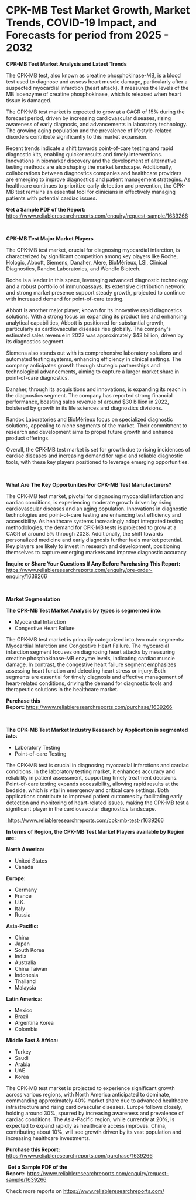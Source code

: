 <p><h1>CPK-MB Test Market Growth, Market Trends, COVID-19 Impact, and Forecasts for period from 2025 - 2032</h1></p><p><strong>CPK-MB Test Market Analysis and Latest Trends</strong></p>
<p><p>The CPK-MB test, also known as creatine phosphokinase-MB, is a blood test used to diagnose and assess heart muscle damage, particularly after a suspected myocardial infarction (heart attack). It measures the levels of the MB isoenzyme of creatine phosphokinase, which is released when heart tissue is damaged. </p><p>The CPK-MB test market is expected to grow at a CAGR of 15% during the forecast period, driven by increasing cardiovascular diseases, rising awareness of early diagnosis, and advancements in laboratory technology. The growing aging population and the prevalence of lifestyle-related disorders contribute significantly to this market expansion. </p><p>Recent trends indicate a shift towards point-of-care testing and rapid diagnostic kits, enabling quicker results and timely interventions. Innovations in biomarker discovery and the development of alternative testing methods are also shaping the market landscape. Additionally, collaborations between diagnostics companies and healthcare providers are emerging to improve diagnostics and patient management strategies. As healthcare continues to prioritize early detection and prevention, the CPK-MB test remains an essential tool for clinicians in effectively managing patients with potential cardiac issues.</p></p>
<p><strong>Get a Sample PDF of the Report:&nbsp;</strong> <a href="https://www.reliableresearchreports.com/enquiry/request-sample/1639266?utm_campaign=2464&utm_medium=2&utm_source=Github&utm_content=ia&utm_term=03032025&utm_id=cpk-mb-test">https://www.reliableresearchreports.com/enquiry/request-sample/1639266</a></p>
<p>&nbsp;</p>
<p><strong>CPK-MB Test Major Market Players</strong></p>
<p><p>The CPK-MB test market, crucial for diagnosing myocardial infarction, is characterized by significant competition among key players like Roche, Hologic, Abbott, Siemens, Danaher, Alere, BioMérieux, LSI, Clinical Diagnostics, Randox Laboratories, and Wondfo Biotech. </p><p>Roche is a leader in this space, leveraging advanced diagnostic technology and a robust portfolio of immunoassays. Its extensive distribution network and strong market presence support steady growth, projected to continue with increased demand for point-of-care testing.</p><p>Abbott is another major player, known for its innovative rapid diagnostics solutions. With a strong focus on expanding its product line and enhancing analytical capabilities, Abbott is positioned for substantial growth, particularly as cardiovascular diseases rise globally. The company's estimated sales revenue in 2022 was approximately $43 billion, driven by its diagnostics segment.</p><p>Siemens also stands out with its comprehensive laboratory solutions and automated testing systems, enhancing efficiency in clinical settings. The company anticipates growth through strategic partnerships and technological advancements, aiming to capture a larger market share in point-of-care diagnostics.</p><p>Danaher, through its acquisitions and innovations, is expanding its reach in the diagnostics segment. The company has reported strong financial performance, boasting sales revenue of around $30 billion in 2022, bolstered by growth in its life sciences and diagnostics divisions.</p><p>Randox Laboratories and BioMérieux focus on specialized diagnostic solutions, appealing to niche segments of the market. Their commitment to research and development aims to propel future growth and enhance product offerings.</p><p>Overall, the CPK-MB test market is set for growth due to rising incidences of cardiac diseases and increasing demand for rapid and reliable diagnostic tools, with these key players positioned to leverage emerging opportunities.</p></p>
<p>&nbsp;</p>
<p><strong>What Are The Key Opportunities For CPK-MB Test Manufacturers?</strong></p>
<p><p>The CPK-MB test market, pivotal for diagnosing myocardial infarction and cardiac conditions, is experiencing moderate growth driven by rising cardiovascular diseases and an aging population. Innovations in diagnostic technologies and point-of-care testing are enhancing test efficiency and accessibility. As healthcare systems increasingly adopt integrated testing methodologies, the demand for CPK-MB tests is projected to grow at a CAGR of around 5% through 2028. Additionally, the shift towards personalized medicine and early diagnosis further fuels market potential. Key players are likely to invest in research and development, positioning themselves to capture emerging markets and improve diagnostic accuracy.</p></p>
<p><strong>Inquire or Share Your Questions If Any Before Purchasing This Report:</strong> <a href="https://www.reliableresearchreports.com/enquiry/pre-order-enquiry/1639266?utm_campaign=2464&utm_medium=2&utm_source=Github&utm_content=ia&utm_term=03032025&utm_id=cpk-mb-test">https://www.reliableresearchreports.com/enquiry/pre-order-enquiry/1639266</a></p>
<p>&nbsp;</p>
<p><strong>Market Segmentation</strong></p>
<p><strong>The CPK-MB Test Market Analysis by types is segmented into:</strong></p>
<p><ul><li>Myocardial Infarction</li><li>Congestive Heart Failure</li></ul></p>
<p><p>The CPK-MB test market is primarily categorized into two main segments: Myocardial Infarction and Congestive Heart Failure. The myocardial infarction segment focuses on diagnosing heart attacks by measuring creatine phosphokinase-MB enzyme levels, indicating cardiac muscle damage. In contrast, the congestive heart failure segment emphasizes assessing heart function and detecting heart stress or injury. Both segments are essential for timely diagnosis and effective management of heart-related conditions, driving the demand for diagnostic tools and therapeutic solutions in the healthcare market.</p></p>
<p><strong>Purchase this Report:&nbsp;</strong><a href="https://www.reliableresearchreports.com/purchase/1639266?utm_campaign=2464&utm_medium=2&utm_source=Github&utm_content=ia&utm_term=03032025&utm_id=cpk-mb-test">https://www.reliableresearchreports.com/purchase/1639266</a></p>
<p>&nbsp;</p>
<p><strong>The CPK-MB Test Market Industry Research by Application is segmented into:</strong></p>
<p><ul><li>Laboratory Testing</li><li>Point-of-care Testing</li></ul></p>
<p><p>The CPK-MB test is crucial in diagnosing myocardial infarctions and cardiac conditions. In the laboratory testing market, it enhances accuracy and reliability in patient assessment, supporting timely treatment decisions. Point-of-care testing expands accessibility, allowing rapid results at the bedside, which is vital in emergency and critical care settings. Both applications contribute to improved patient outcomes by facilitating early detection and monitoring of heart-related issues, making the CPK-MB test a significant player in the cardiovascular diagnostics landscape.</p></p>
<p><a href="https://www.reliableresearchreports.com/cpk-mb-test-r1639266?utm_campaign=2464&utm_medium=2&utm_source=Github&utm_content=ia&utm_term=03032025&utm_id=cpk-mb-test">&nbsp;https://www.reliableresearchreports.com/cpk-mb-test-r1639266</a></p>
<p><strong>In terms of Region, the CPK-MB Test Market Players available by Region are:</strong></p>
<p>
    <p> <strong> North America: </strong>
        <ul>
            <li>United States</li>
            <li>Canada</li>
        </ul>
        </p> 
    <p> <strong> Europe: </strong>
        <ul>
            <li>Germany</li>
            <li>France</li>
            <li>U.K.</li>
            <li>Italy</li>
            <li>Russia</li>
        </ul>
        </p> 
    <p> <strong> Asia-Pacific: </strong>
        <ul>
            <li>China</li>
            <li>Japan</li>
            <li>South Korea</li>
            <li>India</li>
            <li>Australia</li>
            <li>China Taiwan</li>
            <li>Indonesia</li>
            <li>Thailand</li>
            <li>Malaysia</li>
        </ul>
        </p> 
    <p> <strong> Latin America: </strong>
        <ul>
            <li>Mexico</li>
            <li>Brazil</li>
            <li>Argentina Korea</li>
            <li>Colombia</li>
        </ul>
        </p> 
    <p> <strong> Middle East & Africa: </strong>
        <ul>
            <li>Turkey</li>
            <li>Saudi</li>
            <li>Arabia</li>
            <li>UAE</li>
            <li>Korea</li>
        </ul>
    </p>
    </p>
<p><p>The CPK-MB test market is projected to experience significant growth across various regions, with North America anticipated to dominate, commanding approximately 40% market share due to advanced healthcare infrastructure and rising cardiovascular diseases. Europe follows closely, holding around 30%, spurred by increasing awareness and prevalence of cardiac conditions. The Asia-Pacific region, while currently at 20%, is expected to expand rapidly as healthcare access improves. China, contributing about 10%, will see growth driven by its vast population and increasing healthcare investments.</p></p>
<p><strong>Purchase this Report: </strong><a href="https://www.reliableresearchreports.com/purchase/1639266?utm_campaign=2464&utm_medium=2&utm_source=Github&utm_content=ia&utm_term=03032025&utm_id=cpk-mb-test">https://www.reliableresearchreports.com/purchase/1639266</a></p>
<p>&nbsp;<strong>Get a Sample PDF of the Report:&nbsp;&nbsp;</strong><a href="https://www.reliableresearchreports.com/enquiry/request-sample/1639266?utm_campaign=2464&utm_medium=2&utm_source=Github&utm_content=ia&utm_term=03032025&utm_id=cpk-mb-test">https://www.reliableresearchreports.com/enquiry/request-sample/1639266</a></p>
<p><strong></strong></p>
<p>Check more reports on <a href="https://www.reliableresearchreports.com/?utm_campaign=2464&utm_medium=2&utm_source=Github&utm_content=ia&utm_term=03032025&utm_id=cpk-mb-test">https://www.reliableresearchreports.com/</a></p>